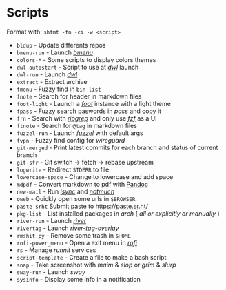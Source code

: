 # Scripts

Format with: `shfmt -fn -ci -w <script>`

-   `bldup` - Update differents repos
-   `bmenu-run` - Launch _[bmenu](https://github.com/Cloudef/bemenu)_
-   `colors-*` - Some scripts to display colors themes
-   `dwl-autostart` - Script to use at _[dwl](https://github.com/djpohly/dwl)_ launch
-   `dwl-run` - Launch _[dwl](https://github.com/djpohly/dwl)_
-   `extract` - Extract archive
-   `fmenu` - Fuzzy find in `bin-list`
-   `fnote` - Search for header in markdown files
-   `foot-light` - Launch a _[foot](https://codeberg.org/dnkl/foot)_ instance with a light theme
-   `fpass` - Fuzzy search paswords in _[pass](https://www.passwordstore.org/)_ and copy it
-   `frn` - Search with _[ripgrep](https://github.com/BurntSushi/ripgrep)_ and only use _[fzf](https://github.com/junegunn/fzf)_ as a UI
-   `ftnote` - Search for `@tag` in markdown files
-   `fuzzel-run` - Launch _[fuzzel](https://codeberg.org/dnkl/fuzzel)_ with default args
-   `fvpn` - Fuzzy find config for _wireguard_
-   `git-merged` - Print latest commits for each branch and status of current branch
-   `git-sfr` - Git switch -> fetch -> rebase upstream
-   `logwrite` - Redirect `STDERR` to file
-   `lowercase-space` - Change to lowercase and add space
-   `mdpdf` - Convert markdown to pdf with [Pandoc](https://github.com/jgm/pandoc)
-   `new-mail` - Run _[isync](https://isync.sourceforge.io/)_ and _[notmuch](https://notmuchmail.org/)_
-   `oweb` - Quickly open some urls in `$BROWSER`
-   `paste-srht` Submit paste to https://paste.sr.ht/
-   `pkg-list` - List installed packages in _arch_ ( _all or explicitly or manually_ )
-   `river-run` - Launch _[river](https://github.com/ifreund/river)_
-   `rivertag` - Launch _[river-tag-overlay](https://git.sr.ht/~leon_plickat/river-tag-overlay)_
-   `rmshit.py` - Remove some trash in `$HOME`
-   `rofi-power_menu` - Open a exit menu in _[rofi](https://github.com/davatorium/rofi)_
-   `rs` - Manage _runnit_ services
-   `script-template` - Create a file to make a bash script
-   `snap` - Take screenshot with _maim_ & _slop_ or _grim_ & _slurp_
-   `sway-run` - Launch _sway_
-   `sysinfo` - Display some info in a notification
